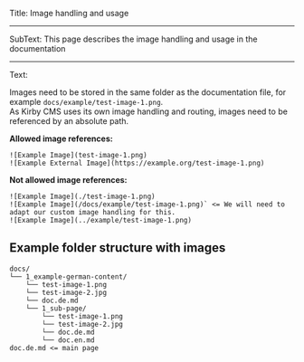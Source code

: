 Title: Image handling and usage

----

SubText: This page describes the image handling and usage in the documentation

----

Text:

Images need to be stored in the same folder as the documentation file, for example `docs/example/test-image-1.png`.  
As Kirby CMS uses its own image handling and routing, images need to be referenced by an absolute path.  

**Allowed image references:**
```
![Example Image](test-image-1.png)
![Example External Image](https://example.org/test-image-1.png)
```

**Not allowed image references:**
```
![Example Image](./test-image-1.png)
![Example Image](/docs/example/test-image-1.png)` <= We will need to adapt our custom image handling for this.
![Example Image](../example/test-image-1.png)
```

## Example folder structure with images
```
docs/
└── 1_example-german-content/
    └── test-image-1.png
    └── test-image-2.jpg
    └── doc.de.md
    └── 1_sub-page/
        └── test-image-1.png
        └── test-image-2.jpg
        └── doc.de.md
        └── doc.en.md
doc.de.md <= main page
```